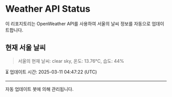
# Weather API Status

이 리포지토리는 OpenWeather API를 사용하여 서울의 날씨 정보를 자동으로 업데이트합니다.

## 현재 서울 날씨
> 서울의 현재 날씨: clear sky, 온도: 13.76°C, 습도: 44%

⏳ 업데이트 시간: 2025-03-11 04:47:22 (UTC)

---
자동 업데이트 봇에 의해 관리됩니다.
